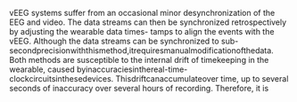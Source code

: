 vEEG systems suffer from an occasional minor desynchronization of the EEG and video. The
data streams can then be synchronized retrospectively by adjusting the wearable data times-
tamps to align the events with the vEEG. Although the data streams can be synchronized to
sub-secondprecisionwiththismethod,itrequiresmanualmodificationofthedata.
Both methods are susceptible to the internal drift of timekeeping in the wearable, caused
byinaccuraciesinthereal-time-clockcircuitsinthesedevices. Thisdriftcanaccumulateover
time, up to several seconds of inaccuracy over several hours of recording. Therefore, it is